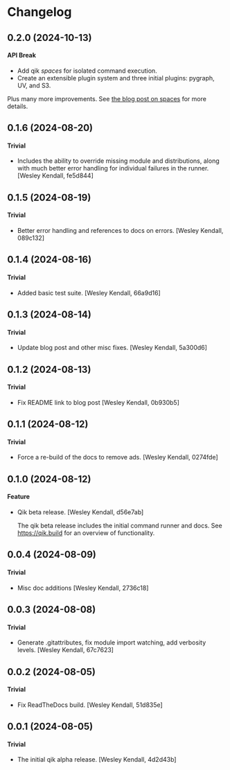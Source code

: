 # Changelog

## 0.2.0 (2024-10-13)

#### API Break

- Add qik *spaces* for isolated command execution.
- Create an extensible plugin system and three initial plugins: pygraph, UV, and S3.

Plus many more improvements. See [the blog post on spaces](https://qik.build/en/stable/blog/2024/10/12/introducing-spaces/) for more details.

## 0.1.6 (2024-08-20)

#### Trivial

  - Includes the ability to override missing module and distributions, along with much better error handling for individual failures in the runner. [Wesley Kendall, fe5d844]

## 0.1.5 (2024-08-19)

#### Trivial

  - Better error handling and references to docs on errors. [Wesley Kendall, 089c132]

## 0.1.4 (2024-08-16)

#### Trivial

  - Added basic test suite. [Wesley Kendall, 66a9d16]

## 0.1.3 (2024-08-14)

#### Trivial

  - Update blog post and other misc fixes. [Wesley Kendall, 5a300d6]

## 0.1.2 (2024-08-13)

#### Trivial

  - Fix README link to blog post [Wesley Kendall, 0b930b5]

## 0.1.1 (2024-08-12)

#### Trivial

  - Force a re-build of the docs to remove ads. [Wesley Kendall, 0274fde]

## 0.1.0 (2024-08-12)

#### Feature

  - Qik beta release. [Wesley Kendall, d56e7ab]

    The qik beta release includes the initial command runner and docs.
    See https://qik.build for an overview of functionality.

## 0.0.4 (2024-08-09)

#### Trivial

  - Misc doc additions [Wesley Kendall, 2736c18]

## 0.0.3 (2024-08-08)

#### Trivial

  - Generate .gitattributes, fix module import watching, add verbosity levels. [Wesley Kendall, 67c7623]

## 0.0.2 (2024-08-05)

#### Trivial

  - Fix ReadTheDocs build. [Wesley Kendall, 51d835e]

## 0.0.1 (2024-08-05)

#### Trivial

  - The initial qik alpha release. [Wesley Kendall, 4d2d43b]
